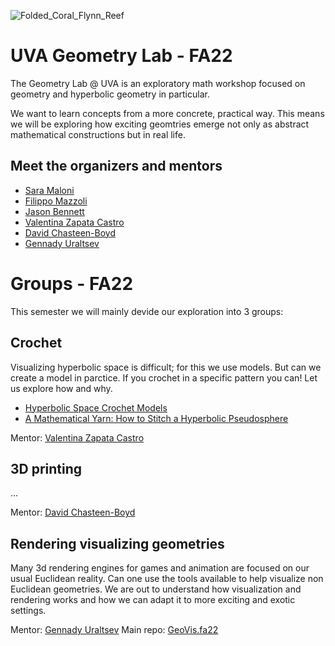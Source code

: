 ![Folded_Coral_Flynn_Reef](https://user-images.githubusercontent.com/7040974/191885554-2213debe-ee84-4025-968a-20258f257fb0.jpg)


# UVA Geometry Lab - FA22

The Geometry Lab @ UVA is an exploratory math workshop focused on geometry and hyperbolic geometry in particular.

We want to learn concepts from a more concrete, practical way. This means we will be exploring how exciting geomtries emerge not only as abstract mathematical constructions but in real life. 

## Meet the organizers and mentors

- [Sara Maloni](https://math.virginia.edu/people/sm4cw/)
- [Filippo Mazzoli](https://filippomazzoli.github.io/)
- [Jason Bennett](https://learningdesign.as.virginia.edu/jason-bennett)
- [Valentina Zapata Castro](https://math.virginia.edu/people/vz6an/)
- [David Chasteen-Boyd](https://math.virginia.edu/people/kxk2dr/)
- [Gennady Uraltsev](https://guraltsev.github.io/)

# Groups  - FA22



This semester we will mainly devide our exploration into 3 groups:

## Crochet

Visualizing hyperbolic space is difficult; for this we use models. But can we create a model in parctice. If you crochet in a specific pattern you can! Let us explore 
how and why.

- [Hyperbolic Space Crochet Models](https://www.theiff.org/oexhibits/oe1e.html)
- [A Mathematical Yarn: How to Stitch a Hyperbolic Pseudosphere](https://www.scientificamerican.com/gallery/a-mathematical-yarn-how-to-stitch-a-hyperbolic-pseudosphere/)

Mentor: [Valentina Zapata Castro](https://math.virginia.edu/people/vz6an/)

## 3D printing

...

Mentor: [David Chasteen-Boyd](https://math.virginia.edu/people/kxk2dr/)

## Rendering visualizing geometries 

Many 3d rendering engines for games and animation are focused on our usual Euclidean reality. Can one use the tools available to help visualize non Euclidean geometries. We are out to understand how visualization and rendering works and how we can adapt it to more exciting and exotic settings. 

Mentor: [Gennady Uraltsev](https://guraltsev.github.io/)
Main repo: [GeoVis.fa22](https://github.com/geolab-UVA/GeoVis.fa22)
